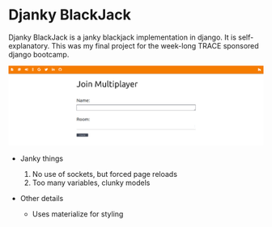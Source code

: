 # Djanky BlackJack
Djanky BlackJack is a janky blackjack implementation in django. It is self-explanatory. 
This was my final project for the week-long TRACE sponsored django bootcamp.

![join mulitplayer](pics/mult.png)

* Janky things
  1. No use of sockets, but forced page reloads
  2. Too many variables, clunky models
  
* Other details
  * Uses materialize for styling
